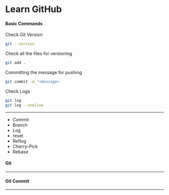 # Learn GitHub

#### Basic Commands
Check Git Version
```sh
git --version
```
Check all the files for versioning
```sh
git add .
```
Committing the message for pushing
```sh
git commit -m "<message>
```
Check Logs
```sh
git log
git log --oneline
```
---
- Commit
- Branch
- Log
- reset
- Reflog
- Cherry-Pick
- Rebase
#### Git
---
#### Git Commit
---